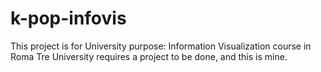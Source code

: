 # k-pop-infovis
This project is for University purpose: Information Visualization course in Roma Tre University requires a project to be done, and this is mine.
